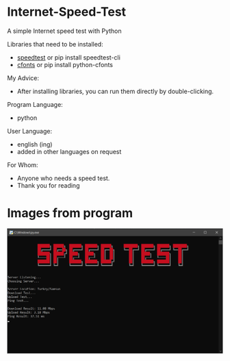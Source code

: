 # Internet-Speed-Test
A simple Internet speed test with Python

Libraries that need to be installed:
* [speedtest](https://pypi.org/project/speedtest-cli/) or pip install speedtest-cli
* [cfonts](https://pypi.org/project/python-cfonts/) or pip install python-cfonts

My Advice:
* After installing libraries, you can run them directly by double-clicking.

Program Language:
* python

User Language:
* english (ing)
* added in other languages on request

For Whom:
* Anyone who needs a speed test.
* Thank you for reading

# Images from program 
![Link Address](https://github.com/LegendarX/Internet-Speed-Test/blob/main/png/1.png)
